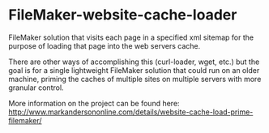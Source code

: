 FileMaker-website-cache-loader
==============================

FileMaker solution that visits each page in a specified xml sitemap for the purpose of loading that page into the web servers cache.

There are other ways of accomplishing this (curl-loader, wget, etc.) but the goal is for a single lightweight FileMaker solution that could run on an older machine, priming the caches of multiple sites on multiple servers with more granular control.

More information on the project can be found here:
http://www.markandersononline.com/details/website-cache-load-prime-filemaker/

